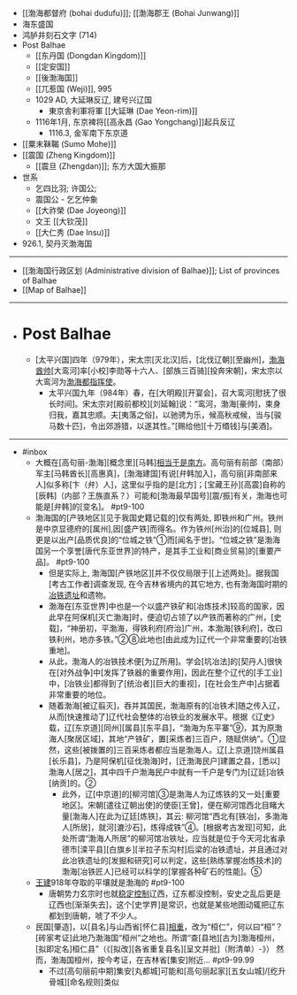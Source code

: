 - [[渤海都督府 (bohai dudufu)]]; [[渤海郡王 (Bohai Junwang)]]
- 海东盛国
- 鸿胪井刻石文字 (714)
- Post Balhae
    - [[东丹国 (Dongdan Kingdom)]]
    - [[定安国]]
    - [[後渤海国]]
    - [[兀惹国 (Weji)]], 995
    - 1029 AD, 大延琳反辽, 建号兴辽国
        - 東京舎利軍将軍 [[大延琳 (Dae Yeon-rim)]]
    - 1116年1月, 东京裨将[[高永昌 (Gao Yongchang)]]起兵反辽
        - 1116.3, 金军南下东京道
- [[粟末靺鞨 (Sumo Mohe)]]
- [[震国 (Zheng Kingdom)]]
    - [[震旦 (Zhengdan)]]; 东方大国大振那
- 世系
    - 乞四比羽; 许国公;
    - 震国公 - 乞乞仲象
    - [[大祚榮 (Dae Joyeong)]]
    - 文王 [[大钦茂]]
    - [[大仁秀 (Dae Insu)]]
- 926.1, 契丹灭渤海国
- ---
- [[渤海国行政区划 (Administrative division of Balhae)]]; List of provinces of Balhae
- [[Map of Balhae]]
- ---
- # Post Balhae
    - [太平兴国]四年（979年），宋太宗[灭北汉]后，[北伐辽朝][至幽州]，[渤海酋帅](((zt0y3ge-X)))[大鸾河]率[小校]李勋等十六人、[部族三百骑][投奔宋朝]，宋太宗以大鸾河为[渤海都指挥使](((CUQ5sVpCQ)))。
        - 太平兴国九年（984年）春，在[大明殿][开宴会]，召大鸾河[慰抚了很长时间]。宋太宗对[殿前都校][刘延翰]说：“鸾河，渤海[豪帅]，束身归我，嘉其忠顺。夫[夷落之俗]，以驰骋为乐，候高秋戒候，当与[骏马数十匹]，令出郊游猎，以遂其性。”[赐给他][十万缗钱]与[美酒]。
- ---
- #inbox
    - 大概在[高句丽-渤海][概念里][马韩][相当于是南方](https://www.zhihu.com/pin/1440444353508016128)。高句丽有前部（南部）军主[马韩酋长][高惠真]，[渤海建国]有说[弁韩加入]，高句丽[非南部来人]似多称[卞（弁）人]，这里似乎指的是[北方]；[宝藏王孙][高震]自称的[辰韩]（内部？王族直系？）可能和[渤海最早国号][震/振]有关，渤海也可能是[弁韩]的[变名]。 #pt9-100
    - 渤海国的[产铁地区][见于我国史籍记载的]仅有两处, 即铁州和广州。铁州是中京显德府的[属州],因[盛产铁]而得名。作为铁州[州治]的[位城县], 则更是以出产[品质优良]的“位城之铁”①而[闻名于世]。“位城之铁”是渤海国另一个享誉[唐代东亚世界]的特产，是其手工业和[商业贸易]的[重要产品]。 #pt9-100
        - 但是实际上, 渤海国[产铁地区][并不仅仅局限于][上述两处]。据我国[考古工作者]调查发现, 在今吉林省境内的其它地方, 也有渤海国时期的[冶铁遗址](https://www.zhihu.com/question/455435936/answer/1861705848)和遗物。
        - 渤海在[东亚世界]中也是一个以盛产铁矿和[冶炼技术]较高的国家，因此早在阿保机[灭亡渤海]时，便迫切占领了以产铁而著称的广州，[史载]，“神册初，平渤海，得铁利府[府治]广州，本渤海[铁利府]，改曰铁利州，地亦多铁。”②⑧此地也[由此成为]辽代一个非常重要的[冶铁重地]。
        - 从此，渤海人的冶铁技术便[为辽所用]。学会[坑冶法]的[契丹人]很快在[对外战争]中[发挥了铁器的重要作用]，因此在整个辽代的[手工业]中，[冶铁业]都得到了[统治者][巨大的重视]，[在社会生产中]占据着非常重要的地位。
        - 随着渤海[被辽翦灭]，吞并其国民，渤海原有的[冶铁术]随之传入辽，从而[快速推动了]辽代社会整体的冶铁业的发展水平。根据《辽史》载，辽[东京道][同州][属县][东平县]，“渤海为东平寨”⑨，其为原渤海人[聚居区域]，其地“产铁矿，置[采炼者]三百户，随赋供纳”。①显然，这些[被拨置的]三百采炼者都应当是渤海人。辽[上京道]饶州属县[长乐县]，乃是阿保机[征伐渤海]时，[迁渤海民户]建置之县，[悉以]渤海人[居之]，其中四千户渤海民户中就有一千户是专门为[辽廷]冶铁[纳贡]的。②
            - 此外，辽[中京道]的[柳河馆]③是渤海人为辽炼铁的又一处[重要地区]。宋朝[遣往辽朝出使]的使臣[王曾]，便在柳河馆西北目睹大量[渤海人]在此为辽廷[炼铁]，其云: 柳河馆“西北有[铁冶]，多渤海人[所居]，就河[漉沙石]，炼得成铁”④。[根据考古发现]可知，此处所谓“渤海人所居”的柳河馆冶铁址，应当就是位于今天河北省承德市[滦平县][白旗乡][半拉子东沟村]后梁的冶铁遗址，并且通过对此冶铁遗址的[发掘和研究]可以判定，这些[熟练掌握冶炼技术]的渤海[冶铁匠人]已经可以科学的[掌握各种矿石的性能]。⑤
    - [王建](https://tieba.baidu.com/p/7185960537)918年夺取的平壤就是渤海的 #pt9-100
        - 唐朝势力玄宗时也就[稳定控制](https://tieba.baidu.com/p/7072285852)辽西，辽东都没控制，安史之乱后更是辽西也[渐渐失去]，这个[史学界]是常识，也就是某些地图动辄把辽东都划到唐朝，唬了不少人。
    - 民国[肇造]，以[县名]与山西省[怀仁县][相重](https://www.zhihu.com/question/339316485/answer/2221934712)，改为“桓仁”，何以曰“桓”？[砖家考证]此地乃渤海国“桓州”之地也。所谓“查[县地][古为]渤海桓州，[拟即定名]桓仁县”（《[拟改][各省重复县名][呈文并批]（附清单）-》）
然而，渤海国桓州，按今考证，在吉林省[集安]附近… #pt9-99.99
        - 不过[高句丽前中期]集安[丸都城]可能和[高句丽起家][五女山城]/[纥升骨城][命名规则]类似

